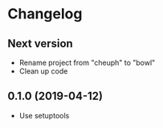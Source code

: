 # Changelog

## Next version

- Rename project from "cheuph" to "bowl"
- Clean up code

## 0.1.0 (2019-04-12)

- Use setuptools
